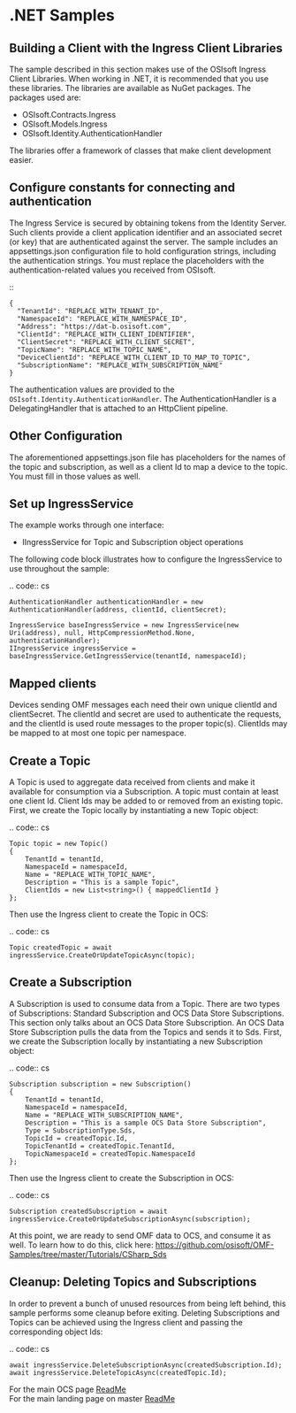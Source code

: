 .NET Samples 
============

Building a Client with the Ingress Client Libraries
---------------------------------------------------

The sample described in this section makes use of the OSIsoft Ingress Client Libraries. When working in .NET, 
it is recommended that you use these libraries. The libraries are available as NuGet packages. The packages used are:

* OSIsoft.Contracts.Ingress
* OSIsoft.Models.Ingress
* OSIsoft.Identity.AuthenticationHandler

The libraries offer a framework of classes that make client development easier.

Configure constants for connecting and authentication
-----------------------------------------------------

The Ingress Service is secured by obtaining tokens from the Identity Server. Such clients 
provide a client application identifier and an associated secret (or key) that are 
authenticated against the server. The sample includes an appsettings.json configuration 
file to hold configuration strings, including the authentication strings. You must 
replace the placeholders with the authentication-related values you received from OSIsoft. 

::

	{
	  "TenantId": "REPLACE_WITH_TENANT_ID",
	  "NamespaceId": "REPLACE_WITH_NAMESPACE_ID",
	  "Address": "https://dat-b.osisoft.com",
	  "ClientId": "REPLACE_WITH_CLIENT_IDENTIFIER",
	  "ClientSecret": "REPLACE_WITH_CLIENT_SECRET",
	  "TopicName": "REPLACE_WITH_TOPIC_NAME",
	  "DeviceClientId": "REPLACE_WITH_CLIENT_ID_TO_MAP_TO_TOPIC",
	  "SubscriptionName": "REPLACE_WITH_SUBSCRIPTION_NAME"
	}



The authentication values are provided to the ``OSIsoft.Identity.AuthenticationHandler``. 
The AuthenticationHandler is a DelegatingHandler that is attached to an HttpClient pipeline.

Other Configuration
-------------------

The aforementioned appsettings.json file has placeholders for the names of the topic
and subscription, as well as a client Id to map a device to the topic. You must fill in those values as well.

Set up IngressService
----------------------

The example works through one interface: 

* IIngressService for Topic and Subscription object operations

The following code block illustrates how to configure the IngressService to use throughout the sample:

.. code:: cs

	AuthenticationHandler authenticationHandler = new AuthenticationHandler(address, clientId, clientSecret);

	IngressService baseIngressService = new IngressService(new Uri(address), null, HttpCompressionMethod.None, authenticationHandler);
	IIngressService ingressService = baseIngressService.GetIngressService(tenantId, namespaceId);
  
Mapped clients
---------------

Devices sending OMF messages each need their own unique clientId and clientSecret. The clientId and secret are used to authenticate the requests, and the clientId is used route messages to the proper topic(s). ClientIds may be mapped to at most one topic per namespace.

Create a Topic
--------------

A Topic is used to aggregate data received from clients and make it available for consumption 
via a Subscription. A topic must contain at least one client Id. Client Ids may be added to 
or removed from an existing topic. First, we create the Topic locally by instantiating 
a new Topic object:

.. code:: cs

	Topic topic = new Topic()
	{
		TenantId = tenantId,
		NamespaceId = namespaceId,
		Name = "REPLACE_WITH_TOPIC_NAME",
		Description = "This is a sample Topic",
		ClientIds = new List<string>() { mappedClientId }
	};

Then use the Ingress client to create the Topic in OCS:

.. code:: cs

	Topic createdTopic = await ingressService.CreateOrUpdateTopicAsync(topic);

Create a Subscription
---------------------

A Subscription is used to consume data from a Topic. There are two types of 
Subscriptions: Standard Subscription and OCS Data Store Subscriptions. This 
section only talks about an OCS Data Store Subscription. An OCS Data Store 
Subscription pulls the data from the Topics and sends it to Sds. First, we 
create the Subscription locally by instantiating a new Subscription object:

.. code:: cs

	Subscription subscription = new Subscription()
	{
		TenantId = tenantId,
		NamespaceId = namespaceId,
		Name = "REPLACE_WITH_SUBSCRIPTION_NAME",
		Description = "This is a sample OCS Data Store Subscription",
		Type = SubscriptionType.Sds,
		TopicId = createdTopic.Id,
		TopicTenantId = createdTopic.TenantId,
		TopicNamespaceId = createdTopic.NamespaceId
	};
	
Then use the Ingress client to create the Subscription in OCS:

.. code:: cs

	Subscription createdSubscription = await ingressService.CreateOrUpdateSubscriptionAsync(subscription);
	
At this point, we are ready to send OMF data to OCS, and consume it as well. To learn how to do this, click 
here: https://github.com/osisoft/OMF-Samples/tree/master/Tutorials/CSharp_Sds

Cleanup: Deleting Topics and Subscriptions
-----------------------------------------------------

In order to prevent a bunch of unused resources from being left behind, this 
sample performs some cleanup before exiting. Deleting Subscriptions and Topics 
can be achieved using the Ingress client and passing the corresponding object Ids:

.. code:: cs

	await ingressService.DeleteSubscriptionAsync(createdSubscription.Id);
	await ingressService.DeleteTopicAsync(createdTopic.Id);



For the main OCS page [ReadMe](../../../)<br />
For the main landing page on master [ReadMe](https://github.com/osisoft/OCS-Samples)